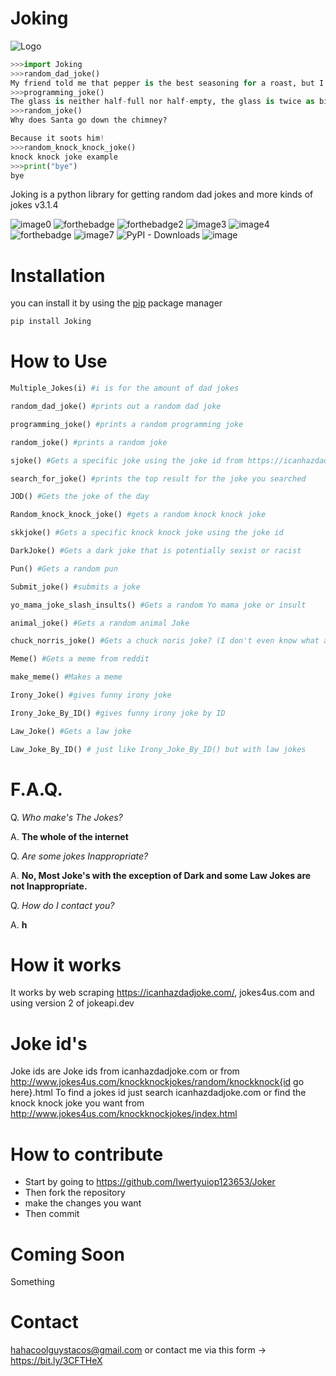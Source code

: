 # Joking

![Logo](https://res.cloudinary.com/dll6vnzkb/image/upload/v1661657421/Joking_i6u5ks.png)

```python
>>>import Joking
>>>random_dad_joke()
My friend told me that pepper is the best seasoning for a roast, but I took it with a grain of salt.
>>>programming_joke()
The glass is neither half-full nor half-empty, the glass is twice as big as it needs to be.
>>>random_joke()
Why does Santa go down the chimney?

Because it soots him!
>>>random_knock_knock_joke()
knock knock joke example
>>>print("bye")
bye
```


Joking is a python library for getting random dad jokes and more kinds
of jokes v3.1.4

![image0](https://img.shields.io/badge/build-Passing-green?style=for-the-badge)
![forthebadge](https://forthebadge.com/images/badges/gluten-free.svg)
![forthebadge2](https://forthebadge.com/images/badges/powered-by-electricity.svg)
![image3](https://img.shields.io/badge/License-MIT-orange?style=for-the-badge)
![image4](https://bit.ly/3cTlr54)
![forthebadge](https://forthebadge.com/images/badges/made-with-python.svg)
![image7](https://tinyurl.com/emails83) 
![PyPI - Downloads](https://static.pepy.tech/personalized-badge/joking?period=total&style=for-the-badge&units=none&left_color=black&right_color=orange&left_text=Downloads)
![image](https://img.shields.io/badge/coverage-100%25-green?style=for-the-badge&labelColor=black)

# Installation

you can install it by using the [pip](https://pip.pypa.io/en/stable/)
package manager

``` bash
pip install Joking
```

# How to Use


``` python
Multiple_Jokes(i) #i is for the amount of dad jokes
```

``` python
random_dad_joke() #prints out a random dad joke
```

``` python
programming_joke() #prints a random programming joke
```

``` python
random_joke() #prints a random joke
```

``` python
sjoke() #Gets a specific joke using the joke id from https://icanhazdadjoke.com/
```

```  python
search_for_joke() #prints the top result for the joke you searched
```

```python
JOD() #Gets the joke of the day
```

``` python
Random_knock_knock_joke() #gets a random knock knock joke
```

``` python
skkjoke() #Gets a specific knock knock joke using the joke id
```

``` python
DarkJoke() #Gets a dark joke that is potentially sexist or racist
```

``` python
Pun() #Gets a random pun
```

``` python
Submit_joke() #submits a joke
```

``` python
yo_mama_joke_slash_insults() #Gets a random Yo mama joke or insult
```
```python
animal_joke() #Gets a random animal Joke
```

```python
chuck_norris_joke() #Gets a chuck noris joke? (I don't even know what a chuck noris joke is)
```
```python
Meme() #Gets a meme from reddit
```
```python
make_meme() #Makes a meme
```

```python
Irony_Joke() #gives funny irony joke
```

```python
Irony_Joke_By_ID() #gives funny irony joke by ID
```

```python
Law_Joke() #Gets a law joke
```

```python
Law_Joke_By_ID() # just like Irony_Joke_By_ID() but with law jokes
```

# F.A.Q.

Q. *Who make's The Jokes?*

A. **The whole of the internet**

Q. *Are some jokes Inappropriate?*

A. **No, Most Joke's with the exception of Dark and some Law Jokes are not Inappropriate.**

Q. *How do I contact you?*

A. **h**

# How it works

It works by web scraping https://icanhazdadjoke.com/, jokes4us.com and using version
2 of jokeapi.dev 

# Joke id's

Joke ids are Joke ids from icanhazdadjoke.com or from
http://www.jokes4us.com/knockknockjokes/random/knockknock{id go here}.html To find
a jokes id just search icanhazdadjoke.com or find the knock knock joke
you want from
http://www.jokes4us.com/knockknockjokes/index.html

# How to contribute


- Start by going to https://github.com/Iwertyuiop123653/Joker
- Then fork the repository
- make the changes you want
- Then commit

# Coming Soon
Something

# Contact

hahacoolguystacos@gmail.com or contact me via this form -> https://bit.ly/3CFTHeX